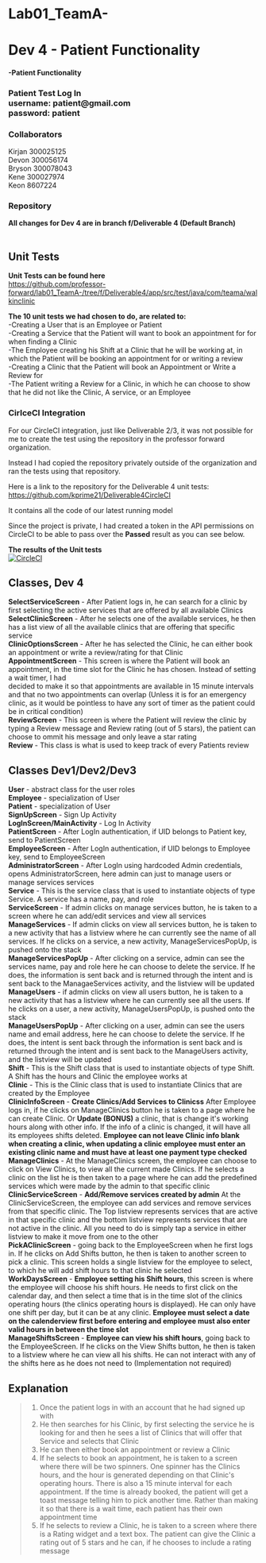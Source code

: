 # Lab01_TeamA-<br>

# Dev 4 - Patient Functionality
#### -Patient Functionality<br> 
### Patient Test Log In<br> username: patient<span></span>@gmail.com<br>password: patient


### Collaborators

Kirjan 300025125<br>
Devon 300056174<br>
Bryson 300078043<br>
Kene 300027974<br>
Keon 8607224<br>

### Repository

**All changes for Dev 4 are in branch f/Deliverable 4 (Default Branch)**<br>
 <br>

## Unit Tests
**Unit Tests can be found here**<br> 
https://github.com/professor-forward/lab01_TeamA-/tree/f/Deliverable4/app/src/test/java/com/teama/walkinclinic

**The 10 unit tests we had chosen to do, are related to:**<br>
-Creating a User that is an Employee or Patient<br>
-Creating a Service that the Patient will want to book an appointment for for when finding a Clinic<br>
-The Employee creating his Shift at a Clinic that he will be working at, in which the Patient will be booking an appointment for or writing a review<br>
-Creating a Clinic that the Patient will book an Appointment or Write a Review for<br>
-The Patient writing a Review for a Clinic, in which he can choose to show that he did not like the Clinic, A service, or an Employee




### CirlceCI Integration
For our CircleCI integration, just like Deliverable 2/3, it was not possible for me to create the test using the repository in the professor forward organization.

Instead I had copied the repository privately outside of the organization and ran the tests using that repository. 

Here is a link to the repository for the Deliverable 4 unit tests: https://github.com/kprime21/Deliverable4CircleCI

It contains all the code of our latest running model

Since the project is private, I had created a token in the API permissions on CircleCI to be able to pass over the **Passed** result as you can see below. 

**The results of the Unit tests**  <br>
[![CircleCI](https://circleci.com/gh/kprime21/Deliverable4CircleCI/tree/master.svg?style=svg&circle-token=90b62aeb960330eafb495a58693276ecca329dd6)](https://circleci.com/gh/kprime21/Deliverable4CircleCI/tree/master)

## Classes, Dev 4
**SelectServiceScreen** - After Patient logs in, he can search for a clinic by first selecting the active services that are offered by all available Clinics<br>
**SelectClinicScreen** - After he selects one of the available services, he then has a list view of all the available clinics that are offering that specific service<br>
**ClinicOptionsScreen** - After he has selected the Clinic, he can either book an appointment or write a review/rating for that Clinic<br>
**AppointmentScreen** - This screen is where the Patient will book an appointment, in the time slot for the Clinic he has chosen. Instead of setting a wait timer, I had<br>
decided to make it so that appointments are available in 15 minute intervals and that no two appointments can overlap (Unless it is for an emergency clinic, as it would be pointless
to have any sort of timer as the patient could be in critical condition)<br>
**ReviewScreen** - This screen is where the Patient will review the clinic by typing a Review message and Review rating (out of 5 stars), the patient can choose to 
ommit his message and only leave a star rating<br>
**Review** - This class is what is used to keep track of every Patients review<br>


## Classes Dev1/Dev2/Dev3
**User** - abstract class for the user roles<br>
**Employee** - specialization of User<br>
**Patient** - specialization of User<br>
**SignUpScreen** - Sign Up Activity <br>
**LogInScreen/MainActivity** - Log In Activity<br>
**PatientScreen** - After LogIn authentication, if UID belongs to Patient key, send to PatientScreen<br>
**EmployeeScreen** - After LogIn authentication, if UID 
belongs to Employee key, send to EmployeeScreen<br>
**AdministratorScreen** - After LogIn using hardcoded Admin
credentials, opens AdministratorScreen, here admin can just to manage users 
or manage services services<br>
**Service** - This is the service class that is used to instantiate objects of type Service. A service has a name, pay, and role<br>
**ServiceScreen** - If admin clicks on manage services button, he is taken to a screen
where he can add/edit services and view all services<br>
**ManageServices** - If admin clicks on view all services button, he is taken 
to a new activity that has a listview where he can currently see the name of all services. If he clicks on a service, a new activity, ManageServicesPopUp, is pushed onto the stack<br>
**ManageServicesPopUp** - After clicking on a service, admin can see the services name, pay and role here he can choose to delete the service. If he does, the information is sent back and is returned through the intent and is sent back to the ManagaeServices activity, and the listview will be updated<br>
**ManageUsers** - if admin clicks on view all users button, he is taken 
to a new activity that has a listview where he can currently see all the users. If he clicks on a user, a new activity, ManageUsersPopUp, is pushed onto the stack<br>
**ManageUsersPopUp** - After clicking on a user, admin can see the users name and email address, here he can choose to delete the service. If he does, the intent is sent back through the information is sent back and is returned through the intent and is sent back to the ManageUsers activity, and the listview will be updated<br>
**Shift** - This is the Shift class that is used to instantiate objects of type Shift. A Shift has the hours and Clinic the employee works at<br>
**Clinic** - This is the Clinic class that is used to instantiate Clinics that are created by the Employee<br>
**ClinicInfoScreen** - **Create Clinics/Add Services to Clinicss** After Employee logs in, if he clicks on ManageClinics button he is taken to a page where he can create Clinic. Or **Update (BONUS)** a clinic, that is change it's working hours along with other info. If the info of a clinic is changed, it will have all its employees shifts deleted. **Employee can not leave Clinic info blank when creating a clinic, when updating a clinic employee must enter an existing clinic name and must have at least one payment type checked**<br>
**ManageClinics** - At the ManageClinics screen, the employee can choose to click on View Clinics, to view all the current made Clinics. If he selects a clinic on the list he is then taken to a page where he can add the predefined services which were made by the admin to that specific clinic<br>
**ClinicServiceScreen** - **Add/Remove services created by admin** At the ClinicServiceScreen, the employee can add services and remove services from that specific clinic. The Top listview represents services that are active in that specific clinic and the bottom listview represents services that are not active in the clinic. All you need to do is simply tap a service in either listview to make it move from one to the other<br>
**PickAClinicScreen** - going back to the EmployeeScreen when he first logs in. If he clicks on Add Shifts button, he then is taken to another screen to pick a clinic. This screen holds a single listview for the employee to select, to which he will add shift hours to that clinic he selected<br>
**WorkDaysScreen** - **Employee setting his Shift hours**, this screen is where the employee will choose his shift hours. He needs to first click on the calendar day, and then select a time that is in the time slot of the clinics operating hours (the clinics operating hours is displayed). He can only have one shift per day, but it can be at any clinic. **Employee must select a date on the calenderview first before entering and employee must also enter valid hours in between the time slot** <br>
**ManageShiftsScreen** - **Employee can view his shift hours**, going back to the EmployeeScreen. If he clicks on the View Shifts button, he then is taken to a listview where he can view all his shifts. He can not interact with any of the shifts here as he does not need to (Implementation not required)





## Explanation
>1. Once the patient logs in with an account that he had signed up with
>2. He then searches for his Clinic, by first selecting the service he is looking for and then he sees a list of Clinics that will offer that Service and selects that Clinic
>3. He can then either book an appointment or review a Clinic
>4. If he selects to book an appointment, he is taken to a screen where there will be two spinners. One spinner has the Clinics hours, and the hour is generated depending on that Clinic's operating hours. There is also a 15 minute interval for each appointment. If the time is already booked, the patient will get a toast message telling him to pick another time. Rather than making it so that there is a wait time, each patient has their own appointment time
>5. If he selects to review a Clinic, he is taken to a screen where there is a Rating widget and a text box. The patient can give the Clinic a rating out of 5 stars and he can, if he chooses to include a rating message
